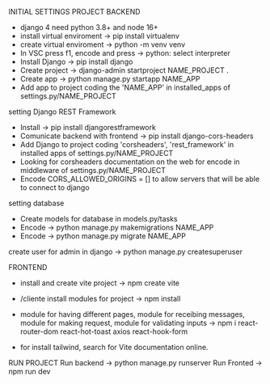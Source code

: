 INITIAL SETTINGS PROJECT
BACKEND
- django 4 need python 3.8+ and node 16+
- install virtual enviroment -> pip install virtualenv
- create virtual enviroment -> python -m venv venv
- In VSC press f1, encode and press -> python: select interpreter
- Install Django -> pip install django
- Create project -> django-admin startproject NAME_PROJECT .
- Create app -> python manage.py startapp NAME_APP
- Add app to project coding the 'NAME_APP' in installed_apps of settings.py/NAME_PROJECT

setting Django REST Framework
- Install -> pip install djangorestframework
- Comunicate backend with frontend -> pip install django-cors-headers
- Add Django to project coding 'corsheaders', 'rest_framework' in installed apps of settings.py/NAME_PROJECT
- Looking for corsheaders documentation on the web for encode in middleware of settings.py/NAME_PROJECT
- Encode CORS_ALLOWED_ORIGINS = [] to allow servers that will be able to connect to django

setting database 
- Create models for database in models.py/tasks
- Encode -> python manage.py makemigrations NAME_APP
- Encode -> python manage.py migrate NAME_APP

create user for admin in django -> python manage.py createsuperuser

FRONTEND
- install and create vite project -> npm create vite
- /cliente install modules for project -> npm install
- module for having different pages, module for receibing messages, module for making request, module for validating inputs -> npm i react-router-dom react-hot-toast axios react-hook-form

- for install tailwind, search for Vite documentation online. 

RUN PROJECT
Run backend -> python manage.py runserver
Run Fronted -> npm run dev
